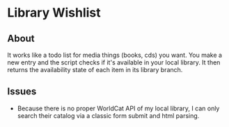 # Library Wishlist

## About
It works like a todo list for media things (books, cds) you want.
You make a new entry and the script checks if it's available in your local library.
It then returns the availability state of each item in its library branch.

## Issues
- Because there is no proper WorldCat API of my local library, I can only search their catalog via a classic form submit and html parsing.

